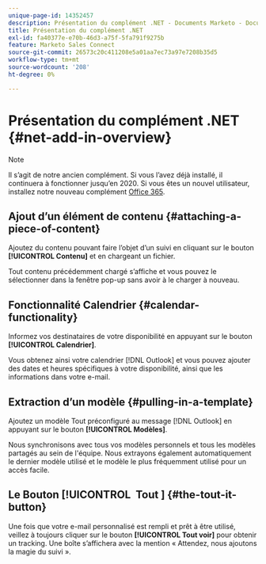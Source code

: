 ```yaml
---
unique-page-id: 14352457
description: Présentation du complément .NET - Documents Marketo - Documentation du produit
title: Présentation du complément .NET
exl-id: fa40377e-e70b-46d3-a75f-5fa791f9275b
feature: Marketo Sales Connect
source-git-commit: 26573c20c411208e5a01aa7ec73a97e7208b35d5
workflow-type: tm+mt
source-wordcount: '208'
ht-degree: 0%

---
```


# Présentation du complément .NET {#net-add-in-overview}

>[!NOTE]
>
>Il s’agit de notre ancien complément. Si vous l’avez déjà installé, il continuera à fonctionner jusqu’en 2020. Si vous êtes un nouvel utilisateur, installez notre nouveau complément [Office 365](https://s3.amazonaws.com/tout-user-store/outlook-mac/assets/install_tout_add-in_outlook_mac.pdf).

## Ajout d’un élément de contenu {#attaching-a-piece-of-content}

Ajoutez du contenu pouvant faire l’objet d’un suivi en cliquant sur le bouton **[!UICONTROL Contenu]** et en chargeant un fichier.

Tout contenu précédemment chargé s’affiche et vous pouvez le sélectionner dans la fenêtre pop-up sans avoir à le charger à nouveau.

## Fonctionnalité Calendrier {#calendar-functionality}

Informez vos destinataires de votre disponibilité en appuyant sur le bouton **[!UICONTROL Calendrier]**.

Vous obtenez ainsi votre calendrier [!DNL Outlook] et vous pouvez ajouter des dates et heures spécifiques à votre disponibilité, ainsi que les informations dans votre e-mail.

## Extraction d’un modèle {#pulling-in-a-template}

Ajoutez un modèle Tout préconfiguré au message [!DNL Outlook] en appuyant sur le bouton **[!UICONTROL Modèles]**.

Nous synchronisons avec tous vos modèles personnels et tous les modèles partagés au sein de l&#39;équipe. Nous extrayons également automatiquement le dernier modèle utilisé et le modèle le plus fréquemment utilisé pour un accès facile.

## Le Bouton [!UICONTROL &#x200B; Tout &#x200B;] {#the-tout-it-button}

Une fois que votre e-mail personnalisé est rempli et prêt à être utilisé, veillez à toujours cliquer sur le bouton **[!UICONTROL Tout voir]** pour obtenir un tracking. Une boîte s’affichera avec la mention « Attendez, nous ajoutons la magie du suivi ».
